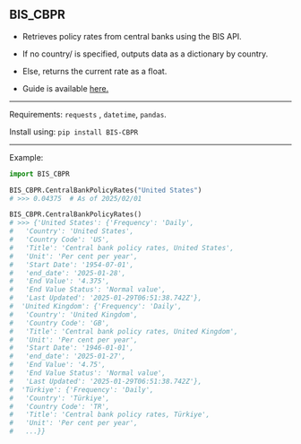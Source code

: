 BIS_CBPR
---

- Retrieves policy rates from central banks using the BIS API.  
- If no country/ is specified, outputs data as a dictionary by country.
- Else, returns the current rate as a float.

 - Guide is available <a href="https://github.com/ndjoli-nathan/BIS_CBPR/blob/main/Guide.ipynb">here.</a>

---
 
Requirements: `requests` , `datetime`, `pandas`.

Install using: `pip install BIS-CBPR`

---
Example: 

```python
import BIS_CBPR

BIS_CBPR.CentralBankPolicyRates("United States")
# >>> 0.04375  # As of 2025/02/01

BIS_CBPR.CentralBankPolicyRates()
# >>> {'United States': {'Frequency': 'Daily',
#   'Country': 'United States',
#   'Country Code': 'US',
#   'Title': 'Central bank policy rates, United States',
#   'Unit': 'Per cent per year',
#   'Start Date': '1954-07-01',
#   'end_date': '2025-01-28',
#   'End Value': '4.375',
#   'End Value Status': 'Normal value',
#   'Last Updated': '2025-01-29T06:51:38.742Z'},
#  'United Kingdom': {'Frequency': 'Daily',
#   'Country': 'United Kingdom',
#   'Country Code': 'GB',
#   'Title': 'Central bank policy rates, United Kingdom',
#   'Unit': 'Per cent per year',
#   'Start Date': '1946-01-01',
#   'end_date': '2025-01-27',
#   'End Value': '4.75',
#   'End Value Status': 'Normal value',
#   'Last Updated': '2025-01-29T06:51:38.742Z'},
#  'Türkiye': {'Frequency': 'Daily',
#   'Country': 'Türkiye',
#   'Country Code': 'TR',
#   'Title': 'Central bank policy rates, Türkiye',
#   'Unit': 'Per cent per year',
#   ...}}
